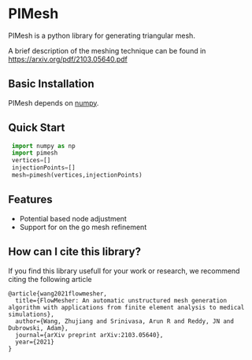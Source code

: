 # PIMesh

 PIMesh is a python library for generating triangular mesh.

 A brief description of the meshing technique can be found in https://arxiv.org/pdf/2103.05640.pdf

 ## Basic Installation

 PIMesh depends on [numpy](http://www.numpy.org/). 

 ## Quick Start
```python
 import numpy as np
 import pimesh
 vertices=[]
 injectionPoints=[]
 mesh=pimesh(vertices,injectionPoints)
``` 

## Features
* Potential based node adjustment
* Support for on the go mesh refinement

## How can I cite this library?
If you find this library usefull for your work or research, we recommend citing the following article
```
@article{wang2021flowmesher,
  title={FlowMesher: An automatic unstructured mesh generation algorithm with applications from finite element analysis to medical simulations},
  author={Wang, Zhujiang and Srinivasa, Arun R and Reddy, JN and Dubrowski, Adam},
  journal={arXiv preprint arXiv:2103.05640},
  year={2021}
}
```